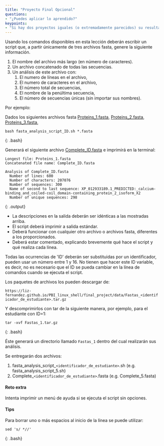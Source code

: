 ```yaml
---
title: "Proyecto Final Opcional"
questions:
- "¿Puedes aplicar lo aprendido?"
keypoints:
- "Si hay dos proyectos iguales (o extremadamente parecidos) su resultado será descartado"
---
```


Usando los comandos disponibles en esta lección deberán escribir un script que,
a partir únicamente de tres archivos fasta, genere la siguiente información.

1. El nombre del archivo más largo (en número de caracteres).
2. Un archivo concatenado de todas las secuencias.
3. Un análisis de este archivo con:
	1. El numero de líneas en el archivo,
	2. El numero de caracteres en el archivo,
	3. El número total de secuencias,
	4. El nombre de la penúltima secuencia,
	5. El número de secuencias únicas (sin importar sus nombres).

Por ejemplo:

Dados los siguientes archivos fasta [Proteins_1.fasta](https://liz-fernandez.github.io/PBI_linux_shell/final_project/example/Proteins_1.fasta),
[Proteins_2.fasta](https://liz-fernandez.github.io/PBI_linux_shell/final_project/example/Proteins_2.fasta), [Proteins_3.fasta](https://liz-fernandez.github.io/PBI_linux_shell/final_project/example/Proteins_3.fasta),

~~~
bash fasta_analysis_script_ID.sh *.fasta
~~~
{: .bash}

Generará el siguiente archivo [Complete_ID.fasta](https://liz-fernandez.github.io/PBI_linux_shell/final_project/example/Complete_ID.fasta) e imprimirá en la terminal:

~~~
Longest file: Proteins_1.fasta
Concatenated file name: Complete_ID.fasta

Analysis of Complete_ID.fasta
  Number of lines: 600
  Number of characters: 207076
  Number of sequences: 300
  Name of second to last sequence: XP_012933189.1_PREDICTED:_calcium-binding_and_coiled-coil_domain-containing_protein_2_isoform_X2
  Number of unique sequences: 298
~~~
{: .output}

* La descripciones en la salida deberán ser idénticas a las mostradas arriba.
* El script deberá imprimir a salida estándar.
* Deberá funcionar con cualquier otro archivo o archivos fasta, diferentes a los proporcionados.
* Deberá estar comentado, explicando brevemente qué hace el script y qué realiza cada línea.

Todas las ocurrencias de 'ID' deberán ser substituidas por un identificador, pueden usar un número entre 1 y 16. No tienen que hacer este ID variable, es decir, no es necesario que el ID se pueda cambiar en la línea de comandos cuando se ejecuta el script.  

Los paquetes de archivos los pueden descargar de:

`https://liz-fernandez.github.io/PBI_linux_shell/final_project/data/Fastas_<identificador_de_estudiante>.tar.gz`

Y descomprimirlos con tar de la siguiente manera, por ejemplo, para el estudiante con ID=1:
~~~
tar -xvf Fastas_1.tar.gz
~~~
{: .bash}

Éste generará un directorio llamado `Fastas_1` dentro del cual realizarán sus análisis.

Se entregarán dos archivos:

1. fasta_analysis_script_`<identificador_de_estudiante>`.sh (e.g. fasta_analysis_script_5.sh)
2. Complete_`<identificador_de_estudiante>`.fasta (e.g. Complete_5.fasta)


#### Reto extra

Intenta imprimir un menú de
ayuda si se ejecuta el script sin opciones.

#### Tips

Para borrar uno o más espacios al inicio de la línea se puede utilizar:

~~~
sed 's/ *//'
~~~
{: .bash}
